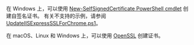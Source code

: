 在 Windows 上，可以使用 [New-SelfSignedCertificate PowerShell cmdlet](/powershell/module/pkiclient/new-selfsignedcertificate?view=win10-ps) 创建自签名证书。 有关不支持的示例，请参阅 [UpdateIISExpressSSLForChrome.ps1](https://github.com/aspnet/Docs/tree/master/aspnetcore/includes/make-x509-cert/UpdateIISExpressSSLForChrome.ps1)。

在 macOS、Linux 和 Windows 上，可以使用 [OpenSSL](https://www.openssl.org/) 创建证书。
